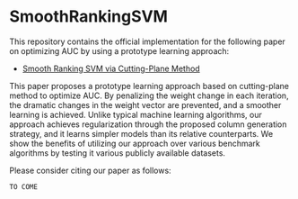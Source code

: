 # SmoothRankingSVM

This repository contains the official implementation for the following paper on optimizing AUC by using a prototype learning approach:

* [Smooth Ranking SVM via Cutting-Plane Method](https://notfound)


This paper proposes a prototype learning approach based on cutting-plane method to optimize AUC. By penalizing the weight change in each iteration, the dramatic changes in the weight vector are prevented, and a smoother learning is achieved. Unlike typical machine learning algorithms, our approach achieves regularization through the proposed column generation strategy, and it learns simpler models than its relative counterparts. We show the benefits of utilizing our approach over various benchmark algorithms by testing it various publicly available datasets.

Please consider citing our paper as follows:

```
TO COME
``` 


